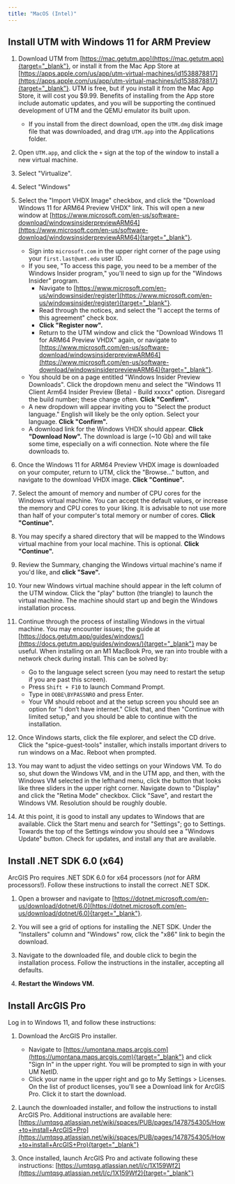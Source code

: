 ```yaml
---
title: "MacOS (Intel)"
---
```


## Install UTM with Windows 11 for ARM Preview

1.  Download UTM from [https://mac.getutm.app](https://mac.getutm.app){target="_blank"}, or install it from the Mac App Store at [https://apps.apple.com/us/app/utm-virtual-machines/id1538878817](https://apps.apple.com/us/app/utm-virtual-machines/id1538878817){target="_blank"}. UTM is free, but if you install it from the Mac App Store, it will cost you \$9.99. Benefits of installing from the App store include automatic updates, and you will be supporting the continued development of UTM and the QEMU emulator its built upon.

    -   If you install from the direct download, open the `UTM.dmg` disk image file that was downloaded, and drag `UTM.app` into the Applications folder.

2.  Open `UTM.app`, and click the `+` sign at the top of the window to install a new virtual machine.

3.  Select "Virtualize".

4.  Select "Windows"

5.  Select the "Import VHDX Image" checkbox, and click the "Download Windows 11 for ARM64 Preview VHDX" link. This will open a new window at [https://www.microsoft.com/en-us/software-download/windowsinsiderpreviewARM64](https://www.microsoft.com/en-us/software-download/windowsinsiderpreviewARM64){target="_blank"}.

    -   Sign into `microsoft.com` in the upper right corner of the page using your `first.last@umt.edu` user ID.
    -   If you see, "To access this page, you need to be a member of the Windows Insider program," you'll need to sign up for the "Windows Insider" program.
        -   Navigate to [https://www.microsoft.com/en-us/windowsinsider/register](https://www.microsoft.com/en-us/windowsinsider/register){target="_blank"}.
        -   Read through the notices, and select the "I accept the terms of this agreement" check box.
        -   **Click "Register now".**
        -   Return to the UTM window and click the "Download Windows 11 for ARM64 Preview VHDX" again, or navigate to [https://www.microsoft.com/en-us/software-download/windowsinsiderpreviewARM64](https://www.microsoft.com/en-us/software-download/windowsinsiderpreviewARM64){target="_blank"}.
    -   You should be on a page entitled "Windows Insider Preview Downloads". Click the dropdown menu and select the "Windows 11 Client Arm64 Insider Preview (Beta) - Build xxxxx" option. Disregard the build number; these change often. **Click "Confirm".**
    -   A new dropdown will appear inviting you to "Select the product language." English will likely be the only option. Select your language. **Click "Confirm".**
    -   A download link for the Windows VHDX should appear. **Click "Download Now".** The download is large (\~10 Gb) and will take some time, especially on a wifi connection. Note where the file downloads to.

6.  Once the Windows 11 for ARM64 Preview VHDX image is downloaded on your computer, return to UTM, click the "Browse..." button, and navigate to the download VHDX image. **Click "Continue".**

7.  Select the amount of memory and number of CPU cores for the Windows virtual machine. You can accept the default values, or increase the memory and CPU cores to your liking. It is advisable to not use more than half of your computer's total memory or number of cores. **Click "Continue".**

8.  You may specify a shared directory that will be mapped to the Windows virtual machine from your local machine. This is optional. **Click "Continue".**

9.  Review the Summary, changing the Windows virtual machine's name if you'd like, and **click "Save".**

10. Your new Windows virtual machine should appear in the left column of the UTM window. Click the "play" button (the triangle) to launch the virtual machine. The machine should start up and begin the Windows installation process.

11. Continue through the process of installing Windows in the virtual machine. You may encounter issues; the guide at [https://docs.getutm.app/guides/windows/](https://docs.getutm.app/guides/windows/){target="_blank"} may be useful. When installing on an M1 MacBook Pro, we ran into trouble with a network check during install. This can be solved by:

    -   Go to the language select screen (you may need to restart the setup if you are past this screen).
    -   Press `Shift + F10` to launch Command Prompt.
    -   Type in `OOBE\BYPASSNRO` and press Enter.
    -   Your VM should reboot and at the setup screen you should see an option for "I don’t have internet." Click that, and then "Continue with limited setup," and you should be able to continue with the installation.

12. Once Windows starts, click the file explorer, and select the CD drive. Click the "spice-guest-tools" installer, which installs important drivers to run windows on a Mac. Reboot when prompted.

13. You may want to adjust the video settings on your Windows VM. To do so, shut down the Windows VM, and in the UTM app, and then, with the Windows VM selected in the lefthand menu, click the button that looks like three sliders in the upper right corner. Navigate down to "Display" and click the "Retina Mode" checkbox. Click "Save", and restart the Windows VM. Resolution should be roughly double.

14. At this point, it is good to install any updates to Windows that are available. Click the Start menu and search for "Settings"; go to Settings. Towards the top of the Settings window you should see a "Windows Update" button. Check for updates, and install any that are available.

## Install .NET SDK 6.0 (x64)

ArcGIS Pro requires .NET SDK 6.0 for x64 processors (*not* for ARM processors!). Follow these instructions to install the correct .NET SDK.

1.  Open a browser and navigate to [https://dotnet.microsoft.com/en-us/download/dotnet/6.0](https://dotnet.microsoft.com/en-us/download/dotnet/6.0){target="_blank"}.

2.  You will see a grid of options for installing the .NET SDK. Under the "Installers" column and "Windows" row, click the "x86" link to begin the download.

3.  Navigate to the downloaded file, and double click to begin the installation process. Follow the instructions in the installer, accepting all defaults.

4.  **Restart the Windows VM.**

## Install ArcGIS Pro

Log in to Windows 11, and follow these instructions:

1.  Download the ArcGIS Pro installer.

    -   Navigate to [https://umontana.maps.arcgis.com](https://umontana.maps.arcgis.com){target="_blank"} and click "Sign In" in the upper right. You will be prompted to sign in with your UM NetID.
    -   Click your name in the upper right and go to My Settings \> Licenses. On the list of product licenses, you'll see a Download link for ArcGIS Pro. Click it to start the download.

2.  Launch the downloaded installer, and follow the instructions to install ArcGIS Pro. Additional instructions are available here: [https://umtqsg.atlassian.net/wiki/spaces/PUB/pages/1478754305/How+to+install+ArcGIS+Pro](https://umtqsg.atlassian.net/wiki/spaces/PUB/pages/1478754305/How+to+install+ArcGIS+Pro){target="_blank"}

3.  Once installed, launch ArcGIS Pro and activate following these instructions: [https://umtqsg.atlassian.net/l/c/1X159Wf2](https://umtqsg.atlassian.net/l/c/1X159Wf2){target="_blank"}
